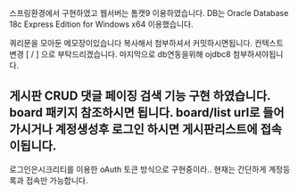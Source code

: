 스프링환경에서 구현하였고 웹서버는 톰캣9 이용하였습니다. DB는 Oracle Database 18c Express Edition for Windows x64 이용했습니다.

쿼리문을 모아둔 메모장이있습니다 복사해서 첨부하셔서 커밋하시면됩니다.
컨텍스트 변경 [ / ] 으로 부탁드리겠습니다.
마지막으로 db연동을위해 ojdbc8 첨부하셔야됩니다.

게시판 CRUD 댓글 페이징 검색 기능 구현 하였습니다. board 패키지 참조하시면 됩니다. board/list url로 들어가시거나 계정생성후 로그인 하시면  게시판리스트에 접속이됩니다.
-------------------------------------------------------

로그인은시크리티를 이용한 oAuth 토큰 방식으로 구현중이라..
현재는 간단하게 계정등록과 접속만 가능합니다.

